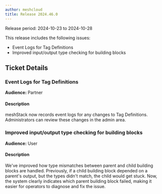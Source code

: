 ```yaml
---
author: meshcloud
title: Release 2024.46.0
---
```


Release period: 2024-10-23 to 2024-10-28

This release includes the following issues:
* Event Logs for Tag Definitions
* Improved input/output type checking for building blocks
<!--truncate-->

## Ticket Details
### Event Logs for Tag Definitions
**Audience:** Partner<br>

#### Description
meshStack now records event logs for any changes to Tag Definitions.
Administrators can review these changes in the admin area.

### Improved input/output type checking for building blocks
**Audience:** User<br>

#### Description
We've improved how type mismatches between parent and child building blocks are handled. 
Previously, if a child building block depended on a parent's output, but the types didn't 
match, the child would get stuck. Now, the system clearly indicates which parent building 
block failed, making it easier for operators to diagnose and fix the issue.

